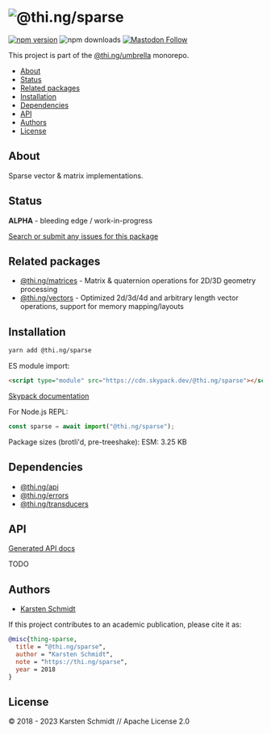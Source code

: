 <!-- This file is generated - DO NOT EDIT! -->
<!-- Please see: https://github.com/thi-ng/umbrella/blob/develop/CONTRIBUTING.md#changes-to-readme-files -->

# ![@thi.ng/sparse](https://media.thi.ng/umbrella/banners-20230807/thing-sparse.svg?39a81555)

[![npm version](https://img.shields.io/npm/v/@thi.ng/sparse.svg)](https://www.npmjs.com/package/@thi.ng/sparse)
![npm downloads](https://img.shields.io/npm/dm/@thi.ng/sparse.svg)
[![Mastodon Follow](https://img.shields.io/mastodon/follow/109331703950160316?domain=https%3A%2F%2Fmastodon.thi.ng&style=social)](https://mastodon.thi.ng/@toxi)

This project is part of the
[@thi.ng/umbrella](https://github.com/thi-ng/umbrella/) monorepo.

- [About](#about)
- [Status](#status)
- [Related packages](#related-packages)
- [Installation](#installation)
- [Dependencies](#dependencies)
- [API](#api)
- [Authors](#authors)
- [License](#license)

## About

Sparse vector & matrix implementations.

## Status

**ALPHA** - bleeding edge / work-in-progress

[Search or submit any issues for this package](https://github.com/thi-ng/umbrella/issues?q=%5Bsparse%5D+in%3Atitle)

## Related packages

- [@thi.ng/matrices](https://github.com/thi-ng/umbrella/tree/develop/packages/matrices) - Matrix & quaternion operations for 2D/3D geometry processing
- [@thi.ng/vectors](https://github.com/thi-ng/umbrella/tree/develop/packages/vectors) - Optimized 2d/3d/4d and arbitrary length vector operations, support for memory mapping/layouts

## Installation

```bash
yarn add @thi.ng/sparse
```

ES module import:

```html
<script type="module" src="https://cdn.skypack.dev/@thi.ng/sparse"></script>
```

[Skypack documentation](https://docs.skypack.dev/)

For Node.js REPL:

```js
const sparse = await import("@thi.ng/sparse");
```

Package sizes (brotli'd, pre-treeshake): ESM: 3.25 KB

## Dependencies

- [@thi.ng/api](https://github.com/thi-ng/umbrella/tree/develop/packages/api)
- [@thi.ng/errors](https://github.com/thi-ng/umbrella/tree/develop/packages/errors)
- [@thi.ng/transducers](https://github.com/thi-ng/umbrella/tree/develop/packages/transducers)

## API

[Generated API docs](https://docs.thi.ng/umbrella/sparse/)

TODO

## Authors

- [Karsten Schmidt](https://thi.ng)

If this project contributes to an academic publication, please cite it as:

```bibtex
@misc{thing-sparse,
  title = "@thi.ng/sparse",
  author = "Karsten Schmidt",
  note = "https://thi.ng/sparse",
  year = 2018
}
```

## License

&copy; 2018 - 2023 Karsten Schmidt // Apache License 2.0
